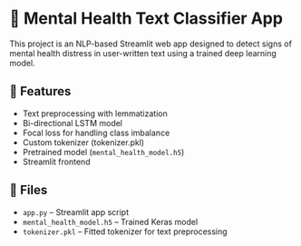# 🧠 Mental Health Text Classifier App

This project is an NLP-based Streamlit web app designed to detect signs of mental health distress in user-written text using a trained deep learning model.

## 🚀 Features
- Text preprocessing with lemmatization
- Bi-directional LSTM model
- Focal loss for handling class imbalance
- Custom tokenizer (tokenizer.pkl)
- Pretrained model (`mental_health_model.h5`)
- Streamlit frontend

## 📁 Files
- `app.py` – Streamlit app script
- `mental_health_model.h5` – Trained Keras model
- `tokenizer.pkl` – Fitted tokenizer for text preprocessing

